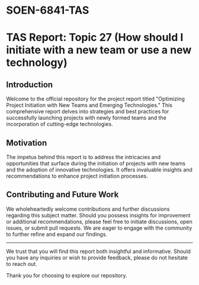 # SOEN-6841-TAS
# TAS Report: Topic 27 (How should I initiate with a new team or use a new technology)

## Introduction

Welcome to the official repository for the project report titled "Optimizing Project Initiation with New Teams and Emerging Technologies." This comprehensive report delves into strategies and best practices for successfully launching projects with newly formed teams and the incorporation of cutting-edge technologies.

## Motivation

The impetus behind this report is to address the intricacies and opportunities that surface during the initiation of projects with new teams and the adoption of innovative technologies. It offers invaluable insights and recommendations to enhance project initiation processes.

## Contributing and Future Work

We wholeheartedly welcome contributions and further discussions regarding this subject matter. Should you possess insights for improvement or additional recommendations, please feel free to initiate discussions, open issues, or submit pull requests. We are eager to engage with the community to further refine and expand our findings.

---

We trust that you will find this report both insightful and informative. Should you have any inquiries or wish to provide feedback, please do not hesitate to reach out.

Thank you for choosing to explore our repository.
